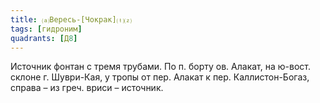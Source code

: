 ```yaml
---
title: ⒜Вересь-[Чокрак]⒯⒵
tags: [гидроним]
quadrants: [Д8]
---
```


Источник фонтан с тремя трубами. По п. борту ов. Алакат, на ю-вост. склоне г.
Шуври-Кая, у тропы от пер. Алакат к пер. Каллистон-Богаз, справа – из греч.
вриси – источник.
